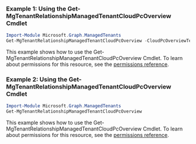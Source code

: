 ### Example 1: Using the Get-MgTenantRelationshipManagedTenantCloudPcOverview Cmdlet
```powershell
Import-Module Microsoft.Graph.ManagedTenants
Get-MgTenantRelationshipManagedTenantCloudPcOverview -CloudPcOverviewTenantId $cloudPcOverviewTenantId
```
This example shows how to use the Get-MgTenantRelationshipManagedTenantCloudPcOverview Cmdlet.
To learn about permissions for this resource, see the [permissions reference](/graph/permissions-reference).
### Example 2: Using the Get-MgTenantRelationshipManagedTenantCloudPcOverview Cmdlet
```powershell
Import-Module Microsoft.Graph.ManagedTenants
Get-MgTenantRelationshipManagedTenantCloudPcOverview
```
This example shows how to use the Get-MgTenantRelationshipManagedTenantCloudPcOverview Cmdlet.
To learn about permissions for this resource, see the [permissions reference](/graph/permissions-reference).
